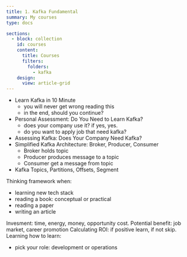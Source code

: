 ```yaml
---
title: 1. Kafka Fundamental
summary: My courses
type: docs

sections:
  - block: collection
    id: courses
    content:
      title: Courses
      filters:
        folders:
          - kafka
    design:
      view: article-grid
---
```



 - Learn Kafka in 10 Minute
   - you will never get wrong reading this
   - in the end, should you continue?
 - Personal Assessment: Do You Need to Learn Kafka?
   - does your company use it? if yes, yes.
   - do you want to apply job that need kafka?
 - Assessing Kafka: Does Your Company Need Kafka?
 - Simplified Kafka Architecture: Broker, Producer, Consumer
   - Broker holds topic
   - Producer produces message to a topic
   - Consumer get a message from topic  
 - Kafka Topics, Partitions, Offsets, Segment


Thinking framework when:
- learning new tech stack
- reading a book: conceptual or practical
- reading a paper
- writing an article

Invesment: time, energy, money, opportunity cost.
Potential benefit: job market, career promotion
Calculating ROI: if positive learn, if not skip.
Learning how to learn: 
- pick your role: development or operations

